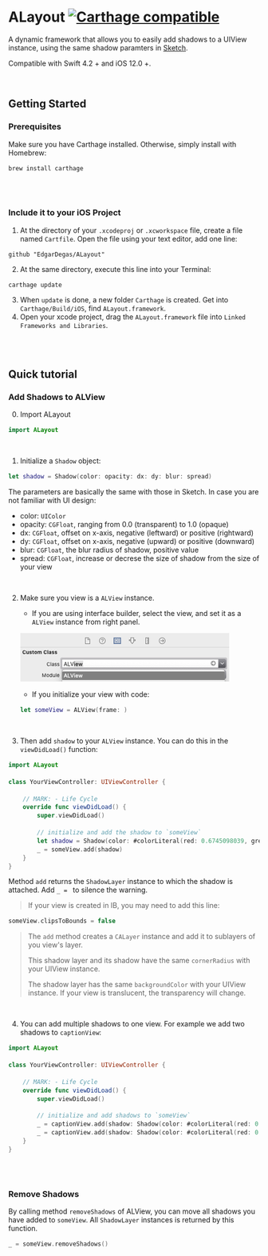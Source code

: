 # ALayout [![Carthage compatible](https://img.shields.io/badge/Carthage-compatible-4BC51D.svg?style=flat)](https://github.com/Carthage/Carthage)

A dynamic framework that allows you to easily add shadows to a UIView instance, using the same shadow paramters in [Sketch](www.sketchapp.com).

Compatible with Swift 4.2 + and iOS 12.0 +.

<br/>

## Getting Started

### Prerequisites

Make sure you have Carthage installed. Otherwise, simply install with Homebrew:

```bash
brew install carthage
```

<br/>
<br/>

### Include it to your iOS Project

1. At the directory of your `.xcodeproj` or `.xcworkspace` file, create a file named `Cartfile`. Open the file using your text editor, add one line:

```
github "EdgarDegas/ALayout"
```

2. At the same directory, execute this line into your Terminal:

```
carthage update
```

3. When `update` is done, a new folder `Carthage` is created. Get into  `Carthage/Build/iOS`, find  `ALayout.framework`.
4. Open your xcode project, drag the `ALayout.framework` file into `Linked Frameworks and Libraries`.


<br/>
<br/>

## Quick tutorial

### Add Shadows to ALView

0. Import ALayout

```swift
import ALayout
```

<br/>

1. Initialize a  `Shadow` object:

```swift
let shadow = Shadow(color: opacity: dx: dy: blur: spread)
```

The parameters are basically the same with those in Sketch. In case you are not familiar with UI design:

* color: `UIColor`
* opacity: `CGFloat`, ranging from 0.0 (transparent) to 1.0 (opaque)
* dx: `CGFloat`, offset on x-axis, negative (leftward) or positive (rightward)
* dy: `CGFloat`, offset on x-axis, negative (upward) or positive (downward)
* blur: `CGFloat`, the blur radius of shadow, positive value
* spread: `CGFloat`, increase or decrese the size of shadow from the size of your view

<br/>

2. Make sure you view is a `ALView` instance. 

   * If you are using interface builder, select the view, and set it as a `ALView` instance from right panel.

   ![image-20181221211348341](assets/image-20181221211348341-5398028.png)

   * If you initialize your view with code:

   ```swift
   let someView = ALView(frame: )
   ```


<br/>

3. Then add `shadow` to your `ALView` instance. You can do this in the `viewDidLoad()` function: 

```swift
import ALayout

class YourViewController: UIViewController {
    
    // MARK: - Life Cycle
    override func viewDidLoad() {
        super.viewDidLoad()
        
        // initialize and add the shadow to `someView`
        let shadow = Shadow(color: #colorLiteral(red: 0.6745098039, green: 0.8156862745, blue: 0.9921568627, alpha: 1), opacity: 0.12, dx: 0, dy: 6, blur: 16, spread: -6)
        _ = someView.add(shadow)
    }
}
```

Method `add` returns the  `ShadowLayer` instance to which the shadow is attached. Add `_ = ` to silence the warning.



>  If your view is created in IB, you may need to add this line:

```swift
someView.clipsToBounds = false
```

> The `add` method creates a `CALayer` instance and add it to sublayers of you view's layer.
>
> This shadow layer and its shadow have the same `cornerRadius` with your UIView instance.
>
> The shadow layer has the same `backgroundColor` with your UIView instance. If your view is translucent, the transparency will change.  

<br/>

4. You can add multiple shadows to one view. For example we add two shadows to `captionView`:

```swift
import ALayout

class YourViewController: UIViewController {
    
    // MARK: - Life Cycle
    override func viewDidLoad() {
        super.viewDidLoad()
        
        // initialize and add shadows to `someView`
        _ = captionView.add(shadow: Shadow(color: #colorLiteral(red: 0.6745098039, green: 0.8156862745, blue: 0.9921568627, alpha: 1), opacity: 0.24, dx: 0, dy: 6, blur: 12, spread: -6))
        _ = captionView.add(shadow: Shadow(color: #colorLiteral(red: 0.6745098039, green: 0.8156862745, blue: 0.9921568627, alpha: 1), opacity: 0.16, dx: 0, dy: 4, blur: 16, spread: -6))
    }
}

```

<br/>
<br/>

### Remove Shadows

By calling method `removeShadows` of ALView, you can move all shadows you have added to `someView`. All `ShadowLayer` instances is returned by this function.

```swift
_ = someView.removeShadows()
```



<br/>